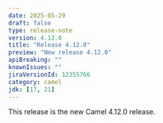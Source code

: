 ```yaml
---
date: 2025-05-29
draft: false
type: release-note
version: 4.12.0
title: "Release 4.12.0"
preview: "New release 4.12.0"
apiBreaking: ""
knownIssues: ""
jiraVersionId: 12355766
category: camel
jdk: [17, 21]
---
```


This release is the new Camel 4.12.0 release.
